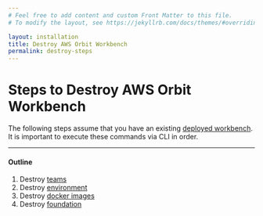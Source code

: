 ```yaml
---
# Feel free to add content and custom Front Matter to this file.
# To modify the layout, see https://jekyllrb.com/docs/themes/#overriding-theme-defaults

layout: installation
title: Destroy AWS Orbit Workbench
permalink: destroy-steps
---
```

# Steps to Destroy AWS Orbit Workbench 
The following steps assume that you have an existing [deployed workbench](deploy-steps).  It is important to execute these commands via CLI in order.

----
#### Outline

1. Destroy [teams](detail-teams)
1. Destroy [environment](detail-environment)
1. Destroy [docker images](detail-images)    
1. Destroy [foundation](detail-foundation)  
